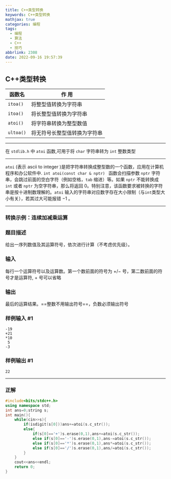 ```yaml
---
title: C++类型转换
keywords: C++类型转换
mathjax: true
categories: 编程
tags:
  - 编程
  - 算法
  - C++
  - 技巧
abbrlink: 2308
date: 2022-09-16 19:57:39
---
```

## C++类型转换
| 函数名 | 作  用 |
|--|--|
| ``itoa()`` | 将整型值转换为字符串 |
| ``itoa()`` | 将长整型值转换为字符串 |
|``atoi()``| 将字符串转换为整型数值|
| ``ultoa()`` | 将无符号长整型值转换为字符串 |
***
在 ``stdlib.h`` 中 ``atoi`` 函数,可用于将 ``char`` 字符串转为 ``int`` 整数类型
***
``atoi`` (表示 $\text{ascii to integer}$ )是把字符串转换成整型数的一个函数，应用在计算机程序和办公软件中. 
``int atoi(const char & nptr) `` 函数会扫描参数 ``nptr`` 字符串，会跳过前面的空白字符（例如空格，``tab`` 缩进）等。如果 ``nptr`` 不能转换成 ``int`` 或者 ``nptr`` 为空字符串，那么将返回 $0$。特别注意，该函数要求被转换的字符串是按十进制数理解的。``atoi`` 输入的字符串对应数字存在大小限制（与``int``类型大小有关），若其过大可能报错 $-1$ 。
***
### 转换示例：连续加减乘运算
### 题目描述
给出一序列数值及其运算符号，依次进行计算（不考虑优先级）。

### 输入
每行一个运算符号以及运算数。第一个数前面的符号为 $+/-$ 号，第二数前面的符号才是运算符,  $+$ 号可以省略
### 输出
最后的运算结果。==整数不用输出符号==，负数必须输出符号
### 样例输入 #1
```
-19
+21
*10
 5
-3
```
### 样例输出 #1
```
22
```
***
### 正解
```cpp
#include<bits/stdc++.h>
using namespace std;
int ans=0;string s;
int main(){
	while(cin>>s){
		if(isdigit(s[0]))ans+=atoi(s.c_str());
		else{
			if(s[0]=='+')s.erase(0,1),ans+=atoi(s.c_str());
			else if(s[0]=='-')s.erase(0,1),ans-=atoi(s.c_str());
			else if(s[0]=='*')s.erase(0,1),ans*=atoi(s.c_str());
			else if(s[0]=='/')s.erase(0,1),ans/=atoi(s.c_str());
		}
	}
	cout<<ans<<endl;
	return 0;
}
```


